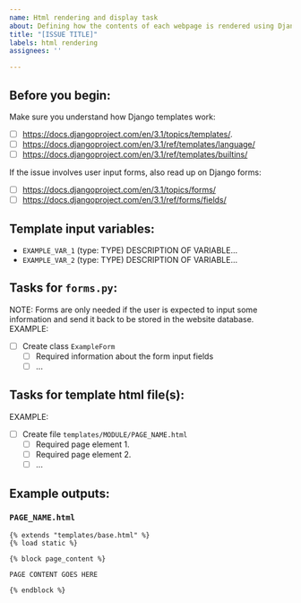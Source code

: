 ```yaml
---
name: Html rendering and display task
about: Defining how the contents of each webpage is rendered using Django HTML templates, including the rendering of dynamic data received from the database.
title: "[ISSUE TITLE]"
labels: html rendering
assignees: ''

---
```


## Before you begin:
Make sure you understand how Django templates work:
  - [ ] https://docs.djangoproject.com/en/3.1/topics/templates/.
  - [ ] https://docs.djangoproject.com/en/3.1/ref/templates/language/
  - [ ] https://docs.djangoproject.com/en/3.1/ref/templates/builtins/
  
If the issue involves user input forms, also read up on Django forms:
  - [ ] https://docs.djangoproject.com/en/3.1/topics/forms/
  - [ ] https://docs.djangoproject.com/en/3.1/ref/forms/fields/

## Template input variables:
- `EXAMPLE_VAR_1` (type: TYPE)
  DESCRIPTION OF VARIABLE...
- `EXAMPLE_VAR_2` (type: TYPE)
  DESCRIPTION OF VARIABLE...

## Tasks for `forms.py`:
NOTE: Forms are only needed if the user is expected to input some information and send it back to be stored in the website database. 
EXAMPLE: 
- [ ] Create class `ExampleForm`
  - [ ] Required information about the form input fields
  - [ ] ...

## Tasks for template html file(s):
EXAMPLE:
- [ ] Create file `templates/MODULE/PAGE_NAME.html`
  - [ ] Required page element 1.
  - [ ] Required page element 2.
  - [ ] ...

## Example outputs:

### `PAGE_NAME.html`
```
{% extends "templates/base.html" %}
{% load static %}

{% block page_content %}

PAGE CONTENT GOES HERE

{% endblock %}
```
